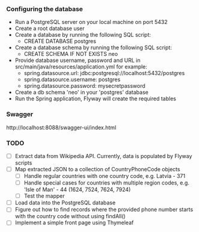 ### Configuring the database
- Run a PostgreSQL server on your local machine on port 5432
- Create a root database user
- Create a database by running the following SQL script:
  - CREATE DATABASE postgres
- Create a database schema by running the following SQL script:
  - CREATE SCHEMA IF NOT EXISTS neo
- Provide database username, password and URL in src/main/java/resources/application.yml
for example:
  - spring.datasource.url: jdbc:postgresql://localhost:5432/postgres
  - spring.datasource.username: postgres
  - spring.datasource.password: mysecretpassword
- Create a db schema 'neo' in your 'postgres' database
- Run the Spring application, Flyway will create the required tables

### Swagger
http://localhost:8088/swagger-ui/index.html

### TODO
- [ ] Extract data from Wikipedia API. Currently, data is populated by Flyway scripts
- [ ] Map extracted JSON to a collection of CountryPhoneCode objects
  - [ ] Handle regular countries with one country code, e.g. Latvia - 371
  - [ ] Handle special cases for countries with multiple region codes, 
e.g. 'Isle of Man' - 44 (1624, 7524, 7624, 7924)
  - [ ] Test the mapper
- [ ] Load data into the PostgreSQL database
- [ ] Figure out how to find records where the provided phone number 
starts with the country code without using findAll()
- [ ] Implement a simple front page using Thymeleaf